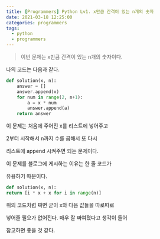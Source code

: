 ```yaml
---
title: [Programmers] Python Lv1. x만큼 간격이 있는 n개의 숫자
date: 2021-03-18 12:25:00
categories: programmers
tags:
  - python
  - programmers
---
```

>이번 문제는 x만큼 간격이 있는 n개의 숫자이다.

나의 코드는 다음과 같다.

~~~python
def solution(x, n):
    answer = []
    answer.append(x)
    for num in range(2, n+1):
        a = x * num
        answer.append(a)
    return answer
~~~

이 문제는 처음에 주어진 x를 리스트에 넣어주고

2부터 시작해서 n까지 수를 곱해서 또 다시

리스트에 append 시켜주면 되는 문제이다.

이 문제를 블로그에 게시하는 이유는 한 줄 코드가

유용하기 때문이다.

~~~python
def solution(x, n):
return [i * x + x for i in range(n)]
~~~
위의 코드처럼 짜면 굳이 x와 다음 값들을 따로따로

넣어줄 필요가 없어진다. 매우 잘 짜여졌다고 생각이 들어

참고하면 좋을 것 같다.
